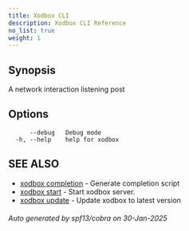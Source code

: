 ```yaml
---
title: Xodbox CLI
description: Xodbox CLI Reference
no_list: true
weight: 1
---
```

## Synopsis

A network interaction listening post

## Options

```
      --debug   Debug mode
  -h, --help    help for xodbox
```

## SEE ALSO

* [xodbox completion](xodbox_completion.md)	 - Generate completion script
* [xodbox start](xodbox_start.md)	 - Start xodbox server.
* [xodbox update](xodbox_update.md)	 - Update xodbox to latest version

###### Auto generated by spf13/cobra on 30-Jan-2025
